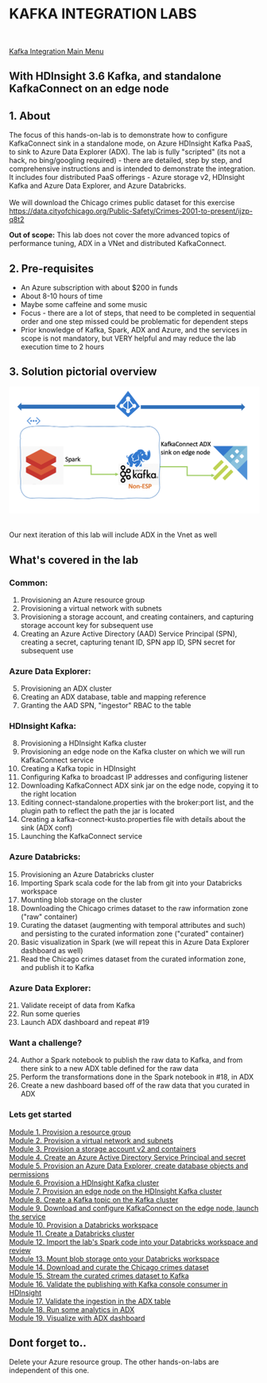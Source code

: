 # KAFKA INTEGRATION LABS
<br>

[Kafka Integration Main Menu](../README.md)

## With HDInsight 3.6 Kafka, and standalone KafkaConnect on an edge node

## 1. About
The focus of this hands-on-lab is to demonstrate how to configure KafkaConnect sink in a standalone mode, on Azure HDInsight Kafka PaaS, to sink to Azure Data Explorer (ADX).  The lab is fully "scripted" (its not a hack, no bing/googling required) - there are detailed, step by step, and comprehensive instructions and is intended to demonstrate the integration. It includes four distributed PaaS offerings - Azure storage v2, HDInsight Kafka and Azure Data Explorer, and Azure Databricks.
<br><br>
We will download the Chicago crimes public dataset for this exercise<br>
https://data.cityofchicago.org/Public-Safety/Crimes-2001-to-present/ijzp-q8t2

**Out of scope:** This lab does not cover the more advanced topics of performance tuning, ADX in a VNet and distributed KafkaConnect.

## 2. Pre-requisites
- An Azure subscription with about $200 in funds
- About 8-10 hours of time
- Maybe some caffeine and some music
- Focus - there are a lot of steps, that need to be completed in sequential order and one step missed could be problematic for dependent steps
- Prior knowledge of Kafka, Spark, ADX and Azure, and the services in scope is not mandatory, but VERY helpful and may reduce the lab execution time to 2 hours

## 3. Solution pictorial overview
![Solution](images/solution-architecture.png)

<br>Our next iteration of this lab will include ADX in the Vnet as well

## What's covered in the lab

### Common:
1.  Provisioning an Azure resource group
2.  Provisioning a virtual network with subnets 
3.  Provisioning a storage account, and creating containers, and capturing storage account key for subsequent use
4.  Creating an Azure Active Directory (AAD) Service Principal (SPN), creating a secret, capturing tenant ID, SPN app ID, SPN secret for subsequent use

### Azure Data Explorer:
5.  Provisioning an ADX cluster
6.  Creating an ADX database, table and mapping reference
7.  Granting the AAD SPN, "ingestor" RBAC to the table 

### HDInsight Kafka:
8.  Provisioning a HDInsight Kafka cluster
8.  Provisioning an edge node on the Kafka cluster on which we will run KafkaConnect service
9.  Creating a Kafka topic in HDInsight
10. Configuring Kafka to broadcast IP addresses and configuring listener
11. Downloading KafkaConnect ADX sink jar on the edge node, copying it to the right location
12. Editing connect-standalone.properties with the broker:port list, and the plugin path to reflect the path the jar is located
13. Creating a kafka-connect-kusto.properties file with details about the sink (ADX conf)
14. Launching the KafkaConnect service

### Azure Databricks:
15. Provisioning an Azure Databricks cluster
16. Importing Spark scala code for the lab from git into your Databricks workspace
16. Mounting blob storage on the cluster
17. Downloading the Chicago crimes dataset to the raw information zone ("raw" container)
18. Curating the dataset (augmenting with temporal attributes and such) and persisting to the curated information zone ("curated" container)
19. Basic visualization in Spark (we will repeat this in Azure Data Explorer dashboard as well)
20. Read the Chicago crimes dataset from the curated information zone, and publish it to Kafka

### Azure Data Explorer:
21. Validate receipt of data from Kafka
22. Run some queries
23. Launch ADX dashboard and repeat #19

### Want a challenge?
24. Author a Spark notebook to publish the raw data to Kafka, and from there sink to a new ADX table defined for the raw data
25. Perform the transformations done in the Spark notebook in #18, in ADX
26. Create a new dashboard based off of the raw data that you curated in ADX

### Lets get started
[Module 1.  Provision a resource group](Module-01.md) <br>
[Module 2.  Provision a virtual network and subnets](Module-02.md) <br>
[Module 3.  Provision a storage account v2 and containers](Module-03.md) <br>
[Module 4.  Create an Azure Active Directory Service Principal and secret](Module-04.md) <br>
[Module 5.  Provision an Azure Data Explorer, create database objects and permissions ](Module-05.md) <br>
[Module 6.  Provision a HDInsight Kafka cluster](Module-06.md) <br>
[Module 7.  Provision an edge node on the HDInsight Kafka cluster](Module-07.md) <br>
[Module 8.  Create a Kafka topic on the Kafka cluster](Module-08.md) <br>
[Module 9.  Download and configure KafkaConnect on the edge node, launch the service](Module-09.md) <br>
[Module 10.  Provision a Databricks workspace](Module-10.md) <br>
[Module 11.  Create a Databricks cluster](Module-11.md) <br>
[Module 12.  Import the lab's Spark code into your Databricks workspace and review](Module-12.md) <br>
[Module 13.  Mount blob storage onto your Databricks workspace](Module-13.md) <br>
[Module 14.  Download and curate the Chicago crimes dataset](Module-14.md) <br>
[Module 15.  Stream the curated crimes dataset to Kafka](Module-15.md) <br>
[Module 16.  Validate the publishing with Kafka console consumer in HDInsight](Module-16.md) <br>
[Module 17.  Validate the ingestion in the ADX table](Module-17.md) <br>
[Module 18.  Run some analytics in ADX](Module-18.md) <br>
[Module 19.  Visualize with ADX dashboard](Module-19.md) <br>


## Dont forget to..
Delete your Azure resource group.  The other hands-on-labs are independent of this one.


